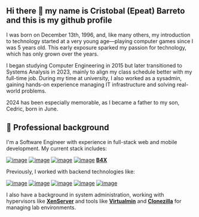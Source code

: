 ## Hi there 👋 my name is Cristobal (Epeat) Barreto and this is my github profile

I was born on December 13th, 1996, and, like many others, my introduction to technology started at a very young age—playing computer games since I was 5 years old. This early exposure sparked my passion for technology, which has only grown over the years.

I began studying Computer Engineering in 2015 but later transitioned to Systems Analysis in 2023, mainly to align my class schedule better with my full-time job. During my time at university, I also worked as a sysadmin, gaining hands-on experience managing IT infrastructure and solving real-world problems.

2024 has been especially memorable, as I became a father to my son, Cedric, born in June.

## 💼 Professional background

I'm a Software Engineer with experience in full-stack web and mobile development. My current stack includes:

[![image](https://img.shields.io/badge/Angular-DD0031?style=for-the-badge&logo=angular&logoColor=white)](https://angular.dev/)
[![image](https://img.shields.io/badge/.NET-512BD4?style=for-the-badge&logo=dotnet&logoColor=white)](https://dotnet.microsoft.com/)
[![image](https://img.shields.io/badge/Microsoft%20SQL%20Server-CC2927?style=for-the-badge&logo=microsoft%20sql%20server&logoColor=white)](https://es.wikipedia.org/wiki/Microsoft_SQL_Server)
[![image](https://img.shields.io/badge/Amazon_AWS-FF9900?style=for-the-badge&logo=amazonaws&logoColor=white)](https://aws.amazon.com/)
[**B4X**](https://www.b4x.com/)

Previously, I worked with backend technologies like: 

[![image](https://img.shields.io/badge/Spring_Boot-6DB33F?style=for-the-badge&logo=spring-boot&logoColor=white)](https://spring.io/projects/spring-boot)
[![image](https://img.shields.io/badge/Django-092E20?style=for-the-badge&logo=django&logoColor=green)](https://www.djangoproject.com/)
[![image](https://img.shields.io/badge/Flask-000000?style=for-the-badge&logo=flask&logoColor=white)](https://flask.palletsprojects.com/en/stable/)
[![image](https://img.shields.io/badge/PostgreSQL-316192?style=for-the-badge&logo=postgresql&logoColor=white)](https://www.postgresql.org/)
[![image](https://img.shields.io/badge/MySQL-005C84?style=for-the-badge&logo=mysql&logoColor=white)](https://www.mysql.com/)

I also have a background in system administration, working with hypervisors like [**XenServer**](https://www.xenserver.com/) and tools like [**Virtualmin**](https://virtualmin.com/) and [**Clonezilla**](https://clonezilla.org/) for managing lab environments.

<!--
**epeat96/epeat96** is a ✨ _special_ ✨ repository because its `README.md` (this file) appears on your GitHub profile.

Here are some ideas to get you started:

- 🔭 I’m currently working on ...
- 🌱 I’m currently learning ...
- 👯 I’m looking to collaborate on ...
- 🤔 I’m looking for help with ...
- 💬 Ask me about ...
- 📫 How to reach me: ...
- 😄 Pronouns: ...
- ⚡ Fun fact: ...
-->
